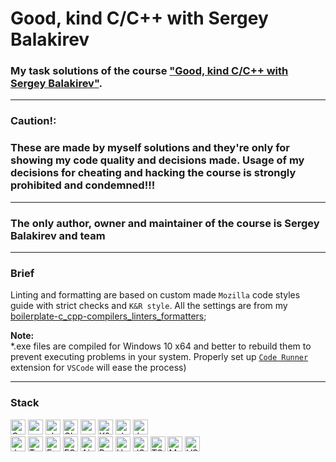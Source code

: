 # Good, kind C/C++ with Sergey Balakirev

### My task solutions of the course ["Good, kind C/C++ with Sergey Balakirev"](https://stepik.org/course/193691/syllabus).

---

### **Caution!**:

### These are made by myself solutions and they're only for showing my code quality and decisions made. Usage of my decisions for cheating and hacking the course is strongly prohibited and condemned!!!

---

### The only author, owner and maintainer of the course is **Sergey Balakirev and team**

---

### Brief

Linting and formatting are based on custom made `Mozilla` code styles guide with strict checks and `K&R style`. All the settings are from my [boilerplate-c_cpp-compilers_linters_formatters](https://github.com/Dmitriy-Frostoff/boilerplate-c_cpp-compilers_linters_formatters);

**Note:**  
\*.exe files are compiled for Windows 10 x64 and better to rebuild them to prevent executing problems in your system. Properly set up [`Code Runner`](https://marketplace.visualstudio.com/items?itemName=formulahendry.code-runner) extension for `VSCode` will ease the process)

---

### Stack

<div>
    <img src="https://img.shields.io/badge/-C-%23090909?style=for-the-badge&logo=C&logoColor=blue" height="24" alt="C badge">
    <img src="https://img.shields.io/badge/-c++-%23090909?style=for-the-badge&logo=c&logoColor=blue" height="24" alt="c++ badge">
    <img src="https://img.shields.io/badge/-clang--tidy-%23090909?style=for-the-badge&logo=clang-tidy" height="24" alt="clang-tidy badge">
    <img src="https://img.shields.io/badge/-clang--format-%23090909?style=for-the-badge&logo=clang-format" height="24" alt="Clang-format badge">
    <img src="https://img.shields.io/badge/-mozilla--custom-%23090909?style=for-the-badge&logo=mozilla--custom" height="24" alt="mozilla-custom badge">
    <img src="https://img.shields.io/badge/-K&R--style-%23090909?style=for-the-badge&logo=K&R--style" height="24" alt="K&R-style badge">
    <img src="https://img.shields.io/badge/-clangd-%23090909?style=for-the-badge&logo=clangd" height="24" alt="clangd badge">
    <img src="https://img.shields.io/badge/-doxygen-%23090909?style=for-the-badge&logo=doxygen" height="24" alt="doxygen badge">
  </div>
  <div>
    <img src="https://img.shields.io/badge/-javascript-%23090909?style=for-the-badge&logo=javascript" height="24" alt="JavaScript badge">
    <img src="https://img.shields.io/badge/-typescript-%23090909?style=for-the-badge&logo=typescript" height="24" alt="TypeScript badge">
    <img src="https://img.shields.io/badge/-execa-%23090909?style=for-the-badge&logo=execa" height="24" alt="Execa badge">
    <img src="https://img.shields.io/badge/-ESLint-%23090909?style=for-the-badge&logo=ESLint&logoColor=341BAB" height="24" alt="ESLint badge">
    <img src="https://img.shields.io/badge/-Airbnb-%23090909?style=for-the-badge&logo=Airbnb&logoColor=23ff5a5f" height="24" alt="Airbnb badge">
    <img src="https://img.shields.io/badge/-prettier-%23090909?style=for-the-badge&logo=prettier&logoColor=F7BA3E" height="24" alt="Prettier badge">
    <img src="https://img.shields.io/badge/Husky-%23090909?style=for-the-badge&logo=furrynetwork&logoColor=F05032" height="24" alt="Husky badge">
    <img src="https://img.shields.io/badge/JSDoc-%23090909.svg?style=for-the-badge&logo=JSDoc&logoColor=white&logoColor=%23E34234" height="24" alt="JSDoc badge">
    <img src="https://img.shields.io/badge/TSDoc-%23090909.svg?style=for-the-badge&logo=TSDoc&logoColor=white&logoColor=%23E34234" height="24" alt="TSDoc badge">
    <img src="https://img.shields.io/badge/Markdown-%23090909.svg?style=for-the-badge&logo=Markdown&logoColor=white&logoColor=%23E34234" height="24" alt="Markdown badge">
    <img src="https://img.shields.io/badge/Visual%20Studio%20Code-%23090909?style=for-the-badge&logo=visual%20studio%20code&logoColor=%231572B6" height="24" alt="VSCode badge">
  </div>
